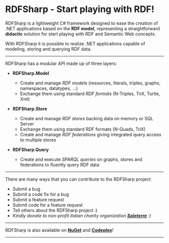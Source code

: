 # RDFSharp - Start playing with RDF!
RDFSharp is a lightweight C# framework designed to ease the creation of .NET applications based on the <b>RDF model</b>, representing a straightforward <b>didactic</b> solution for start playing with RDF and Semantic Web concepts. 

With RDFSharp it is possible to realize .NET applications capable of modeling, storing and querying RDF data.
<hr>
RDFSharp has a modular API made up of three layers: 

<ul>
    <li><b>RDFSharp.Model</b></li> 
    <ul>
        <li>Create and manage <i>RDF models</i> (resources, literals, triples, graphs, namespaces, datatypes, ...)</li>
        <li>Exchange them using standard <i>RDF formats</i> (N-Triples, TriX, Turtle, Xml)</li>
    </ul>
</ul>
<ul>
    <li><b>RDFSharp.Store</b></li> 
    <ul>
        <li>Create and manage <i>RDF stores</i> backing data on memory or SQL Server</li>
        <li>Exchange them using standard RDF formats (N-Quads, TriX)</li>
        <li>Create and manage <i>RDF federations</i> giving integrated query access to multiple stores</li>
    </ul>
</ul>
<ul>
    <li><b>RDFSharp.Query</b></li> 
    <ul>
        <li>Create and execute <i>SPARQL queries</i> on graphs, stores and federations to fluently query RDF data</li>
    </ul>
</ul>
<hr>
There are many ways that you can contribute to the RDFSharp project: 

<ul>
    <li>Submit a bug</li> 
    <li>Submit a code fix for a bug</li>  
    <li>Submit a feature request</li>
    <li>Submit code for a feature request</li>
    <li>Tell others about the RDFSharp project :)</li>  
    <li><i>Kindly donate to non-profit italian charity organization <b><a href="http://www.soleterre.org/en/">Soleterre</a></b> :)</i></li> 
</ul>
<hr>
RDFSharp is also available on <b><a href="http://www.nuget.org/packages?q=rdfsharp">NuGet</a></b> and <b><a href="https://rdfsharp.codeplex.com/">Codeplex</a></b>!
<hr>
